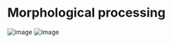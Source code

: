 # Morphological processing 
![image](https://github.com/Shireee/cv-labs/assets/52496230/1a8cc03d-76a8-4926-8d4d-2eab66aa1263) ![image](https://github.com/Shireee/cv-labs/assets/52496230/07c17420-3d09-4cd3-8975-b9501655efdf)


